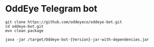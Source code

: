 # OddEye Telegram bot

```
git clone https://github.com/oddeyeco/oddeye-bot.git
cd oddeye-bot.git
mvn clean package
```

```
java -jar /target/Oddeye-bot-{Version}-jar-with-dependencies.jar
```
